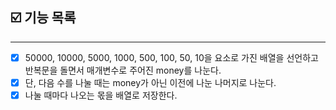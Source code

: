 ## ☑️ 기능 목록
---
- [x] 50000, 10000, 5000, 1000, 500, 100, 50, 10을 요소로 가진 배열을 선언하고 반복문을 돌면서 매개변수로 주어진 money를 나눈다.
- [x] 단, 다음 수를 나눌 때는 money가 아닌 이전에 나눈 나머지로 나눈다.
- [x] 나눌 때마다 나오는 몫을 배열로 저장한다.